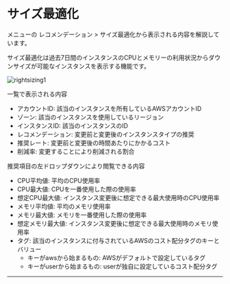 # サイズ最適化

メニューの レコメンデーション > サイズ最適化から表示される内容を解説しています。

サイズ最適化は過去7日間のインスタンスのCPUとメモリーの利用状況からダウンサイズが可能なインスタンスを表示する機能です。

![rightsizing1](../assets/aqua/rightsizing1.avif)

一覧で表示される内容

* アカウントID: 該当のインスタンスを所有しているAWSアカウントID
* ゾーン: 該当のインスタンスを使用しているリージョン
* インスタンスID: 該当のインスタンスのID
* レコメンデーション: 変更前と変更後のインスタンスタイプの推奨
* 推奨レート: 変更前と変更後の時間あたりにかかるコスト
* 削減率: 変更することにより削減される割合

推奨項目の左ドロップダウンにより閲覧できる内容

* CPU平均値: 平均のCPU使用率
* CPU最大値: CPUを一番使用した際の使用率
* 想定CPU最大値: インスタンス変更後に想定できる最大使用時のCPU使用率
* メモリ平均値: 平均のメモリ使用率
* メモリ最大値: メモリを一番使用した際の使用率
* 想定メモリ最大値: インスタンス変更後に想定できる最大使用時のメモリ使用率
* タグ: 該当のインスタンスに付与されているAWSのコスト配分タグのキーとバリュー
    * キーがawsから始まるもの: AWSがデフォルトで設定しているタグ
    * キーがuserから始まるもの: userが独自に設定しているコスト配分タグ

---
